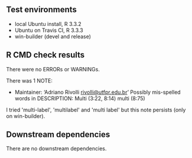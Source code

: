 ## Test environments
* local Ubuntu install, R 3.3.2
* Ubuntu on Travis CI, R 3.3.3
* win-builder (devel and release)

## R CMD check results
There were no ERRORs or WARNINGs.

There was 1 NOTE:

* Maintainer: ‘Adriano Rivolli <rivolli@utfpr.edu.br>’
Possibly mis-spelled words in DESCRIPTION:
  Multi (3:22, 8:14)
  multi (8:75)
  
I tried 'multi-label', 'multilabel' and 'multi label' but this note persists 
(only on win-builder).

## Downstream dependencies
There are no downstream dependencies.
